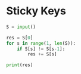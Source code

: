# Sticky Keys

```python
S = input()

res = S[0]
for s in range(1, len(S)):
    if S[s] != S[s-1]:
        res += S[s]

print(res)
```
